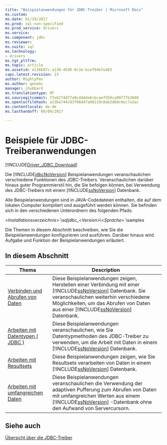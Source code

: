 ```yaml
---
title: "Beispielanwendungen für JDBC-Treiber | Microsoft Docs"
ms.custom: 
ms.date: 01/19/2017
ms.prod: sql-non-specified
ms.prod_service: drivers
ms.service: 
ms.component: jdbc
ms.reviewer: 
ms.suite: sql
ms.technology:
- drivers
ms.tgt_pltfrm: 
ms.topic: article
ms.assetid: e136b87c-a138-45d6-8c3e-bcef94b7e483
caps.latest.revision: 23
author: MightyPen
ms.author: genemi
manager: jhubbard
ms.translationtype: MT
ms.sourcegitcommit: f7e6274d77a9cdd4de6cbcaef559ca99f77b3608
ms.openlocfilehash: a13ba744c93f08d47a98219c0ab2d0dc0ec7a3ac
ms.contentlocale: de-de
ms.lasthandoff: 09/09/2017

---
```

# <a name="sample-jdbc-driver-applications"></a>Beispiele für JDBC-Treiberanwendungen
[!INCLUDE[Driver_JDBC_Download](../../../includes/driver_jdbc_download.md)]

  Die [!INCLUDE[jdbcNoVersion](../../../includes/jdbcnoversion_md.md)] Beispielanwendungen veranschaulichen verschiedene Funktionen des JDBC-Treibers. Veranschaulichen darüber hinaus guter Programmierstil hin, die Sie befolgen können, bei Verwendung des JDBC-Treibers mit einem [!INCLUDE[ssNoVersion](../../../includes/ssnoversion_md.md)] Datenbank.  
  
 Alle Beispielanwendungen sind in JAVA-Codedateien enthalten, die auf dem lokalen Computer kompiliert und ausgeführt werden können. Sie befinden sich in den verschiedenen Unterordnern des folgenden Pfads:  
  
 \<*Installationsverzeichnis*> \sqljdbc_\<*Version*>\\<*Sprache*> \samples  
  
 Die Themen in diesem Abschnitt beschreiben, wie Sie die Beispielanwendungen konfigurieren und ausführen. Darüber hinaus wird Aufgabe und Funktion der Beispielanwendungen erläutert.  
  
## <a name="in-this-section"></a>In diesem Abschnitt  
  
|Thema|Description|  
|-----------|-----------------|  
|[Verbinden und Abrufen von Daten](../../../connect/jdbc/connecting-and-retrieving-data.md)|Diese Beispielanwendungen zeigen, Herstellen einer Verbindung mit einer [!INCLUDE[ssNoVersion](../../../includes/ssnoversion_md.md)] Datenbank. Sie veranschaulichen weiterhin verschiedene Möglichkeiten, um das Abrufen von Daten aus einer [!INCLUDE[ssNoVersion](../../../includes/ssnoversion_md.md)] Datenbank.|  
|[Arbeiten mit Datentypen &#40; JDBC &#41;](../../../connect/jdbc/working-with-data-types-jdbc.md)|Diese Beispielanwendungen veranschaulichen, wie Sie Datentypmethoden des JDBC-Treiber zu verwenden, um die Arbeit mit Daten in einem [!INCLUDE[ssNoVersion](../../../includes/ssnoversion_md.md)] Datenbank.|  
|[Arbeiten mit Resultsets](../../../connect/jdbc/working-with-result-sets.md)|Diese Beispielanwendungen zeigen, wie Sie Resultsets verarbeiten von Daten in einem [!INCLUDE[ssNoVersion](../../../includes/ssnoversion_md.md)] Datenbank.|  
|[Arbeiten mit umfangreichen Daten](../../../connect/jdbc/working-with-large-data.md)|Diese Beispielanwendungen veranschaulichen die Verwendung der adaptiven Pufferung zum Abrufen von Daten mit umfangreichen Werten aus einem [!INCLUDE[ssNoVersion](../../../includes/ssnoversion_md.md)] -Datenbank ohne den Aufwand von Servercursorn.|  
  
## <a name="see-also"></a>Siehe auch  
 [Übersicht über die JDBC-Treiber](../../../connect/jdbc/overview-of-the-jdbc-driver.md)  
  
  

